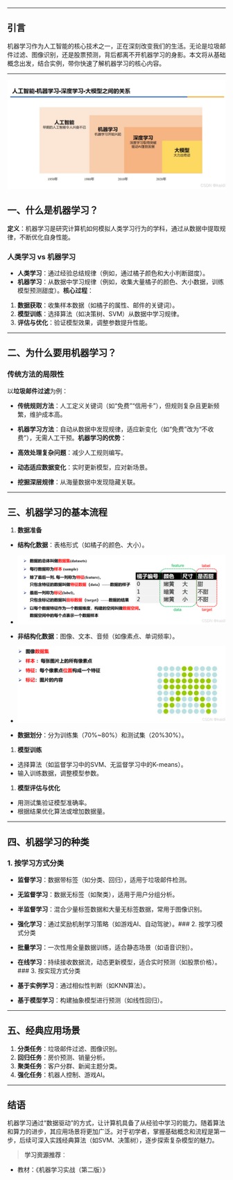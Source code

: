 

---
## 引言
机器学习作为人工智能的核心技术之一，正在深刻改变我们的生活。无论是垃圾邮件过滤、图像识别，还是股票预测，背后都离不开机器学习的身影。本文将从基础概念出发，结合实例，带你快速了解机器学习的核心内容。

---
![D:\aaaa\YuqueExportToMarkdown\编程\机器学习\机器学习简介/机器学习简介.assert/8e3caa0340ca47cfbc1a4f568e724da6.png](./机器学习简介.assert/8e3caa0340ca47cfbc1a4f568e724da6.png)

## 一、什么是机器学习？
**定义**：机器学习是研究计算机如何模拟人类学习行为的学科，通过从数据中提取规律，不断优化自身性能。  
### 人类学习 vs 机器学习

- **人类学习**：通过经验总结规律（例如，通过橘子颜色和大小判断甜度）。  
- **机器学习**：从数据中学习规律（例如，收集大量橘子的颜色、大小数据，训练模型预测甜度）。**核心过程**：  

1. **数据获取**：收集样本数据（如橘子的属性、邮件的关键词）。  
2. **模型训练**：选择算法（如决策树、SVM）从数据中学习规律。  
3. **评估与优化**：验证模型效果，调整参数提升性能。
---
## 二、为什么要用机器学习？
### 传统方法的局限性
以**垃圾邮件过滤**为例：  

- **传统规则方法**：人工定义关键词（如“免费”“信用卡”），但规则复杂且更新频繁，维护成本高。  
- **机器学习方法**：自动从数据中发现规律，适应新变化（如“免费”改为“不收费”），无需人工干预。**机器学习的优势**：  

- **高效处理复杂问题**：减少人工规则编写。  
- **动态适应数据变化**：实时更新模型，应对新场景。  
- **挖掘深层规律**：从海量数据中发现隐藏关联。
---
## 三、机器学习的基本流程

1. **数据准备** 
- **结构化数据**：表格形式（如橘子的颜色、大小）。  
- ![D:\aaaa\YuqueExportToMarkdown\编程\机器学习\机器学习简介/机器学习简介.assert/4e3fd7f6c4f24452b876723f4712a912.png](./机器学习简介.assert/4e3fd7f6c4f24452b876723f4712a912.png)

- **非结构化数据**：图像、文本、音频（如像素点、单词频率）。  
- ![D:\aaaa\YuqueExportToMarkdown\编程\机器学习\机器学习简介/机器学习简介.assert/e8ec6fece4224e68ae8220e870c01296.png](./机器学习简介.assert/e8ec6fece4224e68ae8220e870c01296.png)

- **数据划分**：分为训练集（70%~80%）和测试集（20%30%）。
1. **模型训练** 
- 选择算法（如监督学习中的SVM、无监督学习中的K-means）。  
- 输入训练数据，调整模型参数。
1. **模型评估与优化** 
- 用测试集验证模型准确率。  
- 根据结果优化算法或增加数据量。
---
## 四、机器学习的种类
### 1. 按学习方式分类

- **监督学习**：数据带标签（如分类、回归），适用于垃圾邮件检测。  
- **无监督学习**：数据无标签（如聚类），适用于用户分组分析。  
- **半监督学习**：混合少量标签数据和大量无标签数据，常用于图像识别。  
- **强化学习**：通过奖励机制学习策略（如游戏AI、自动驾驶）。### 2. 按学习模式分类

- **批量学习**：一次性用全量数据训练，适合静态场景（如语音识别）。  
- **在线学习**：持续接收数据流，动态更新模型，适合实时预测（如股票价格）。### 3. 按实现方式分类

- **基于实例学习**：通过相似性判断（如KNN算法）。  
- **基于模型学习**：构建抽象模型进行预测（如线性回归）。
---
## 五、经典应用场景

1. **分类任务**：垃圾邮件过滤、图像识别。  
2. **回归任务**：房价预测、销量分析。  
3. **聚类任务**：客户分群、新闻主题分类。  
4. **强化任务**：机器人控制、游戏AI。
---
## 结语
机器学习通过“数据驱动”的方式，让计算机具备了从经验中学习的能力。随着算法和算力的进步，其应用场景将更加广泛。对于初学者，掌握基础概念和流程是第一步，后续可深入实践经典算法（如SVM、决策树），逐步探索复杂模型的魅力。  
> **学习资源推荐**：  

- 教材：《机器学习实战（第二版）》
